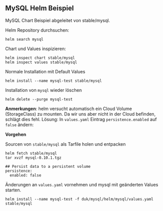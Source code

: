 MySQL Helm Beispiel
--------------------

MySQL Chart Beispiel abgeleitet von stable/mysql.

Helm Repository durchsuchen:

	helm search mysql

Chart und Values inspizieren:
	
	helm inspect chart stable/mysql
	helm inspect values stable/mysql
	
Normale Installation mit Default Values	
	
	helm install --name mysql-test stable/mysql
	
Installation von `mysql` wieder löschen

	helm delete --purge mysql-test
			
**Anmerkungen**: helm versucht automatisch ein Cloud Volume (StorageClass) zu mounten. Da wir uns aber nicht in der Cloud befinden, schlägt dies fehl. 
Lösung: In `values.yaml` Eintrag `persistence.enabled` auf `false` ändern:

**Vorgehen**

Sourcen von `stable/mysql` als Tarfile holen und entpacken	

	helm fetch stable/mysql
	tar xvzf mysql-0.10.1.tgz

	## Persist data to a persistent volume
	persistence:
	  enabled: false	
	
Änderungen an `values.yaml` vornehmen und mysql mit geänderten Values starten. 	
	
	helm install --name mysql-test -f duk/mysql/helm/mysql/values.yaml stable/mysql	


	

